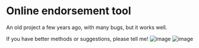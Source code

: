 # Online endorsement tool
An old project a few years ago, with many bugs, but it works well.

If you have better methods or suggestions, please tell me!
![image](https://user-images.githubusercontent.com/56828391/195982898-4ff61f51-6e0f-4fc2-8a30-9f68e52f6f2f.png)
![image](https://user-images.githubusercontent.com/56828391/195982885-4e5e9358-c83e-43bf-817c-5ebbe99d51aa.png)
